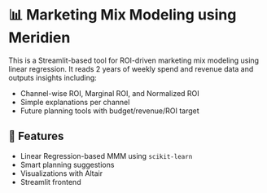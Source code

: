 # 📊 Marketing Mix Modeling using Meridien

This is a Streamlit-based tool for ROI-driven marketing mix modeling using linear regression. It reads 2 years of weekly spend and revenue data and outputs insights including:

- Channel-wise ROI, Marginal ROI, and Normalized ROI
- Simple explanations per channel
- Future planning tools with budget/revenue/ROI target

## 🧠 Features
- Linear Regression-based MMM using `scikit-learn`
- Smart planning suggestions
- Visualizations with Altair
- Streamlit frontend

